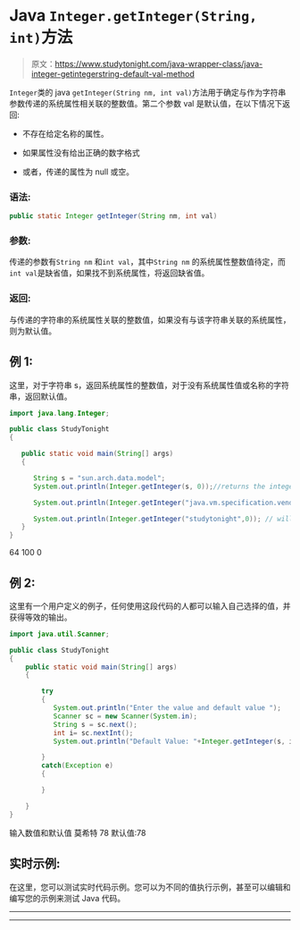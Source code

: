 # Java `Integer.getInteger(String, int)`方法

> 原文：<https://www.studytonight.com/java-wrapper-class/java-integer-getintegerstring-default-val-method>

`Integer`类的 java `getInteger(String nm, int val)`方法用于确定与作为字符串参数传递的系统属性相关联的整数值。第二个参数 val 是默认值，在以下情况下返回:

*   不存在给定名称的属性。

*   如果属性没有给出正确的数字格式

*   或者，传递的属性为 null 或空。

### 语法:

```java
public static Integer getInteger(String nm, int val)
```

### 参数:

传递的参数有`String nm` 和`int val`，其中`String nm` 的系统属性整数值待定，而`int val`是缺省值，如果找不到系统属性，将返回缺省值。

### 返回:

与传递的字符串的系统属性关联的整数值，如果没有与该字符串关联的系统属性，则为默认值。

## 例 1:

这里，对于字符串 s，返回系统属性的整数值，对于没有系统属性值或名称的字符串，返回默认值。

```java
import java.lang.Integer;

public class StudyTonight
{

   public static void main(String[] args)
   {

      String s = "sun.arch.data.model";
      System.out.println(Integer.getInteger(s, 0));//returns the integer value of the system property of string s

      System.out.println(Integer.getInteger("java.vm.specification.vendor", 100)); // will return the default value as string as there is no property of the given name

      System.out.println(Integer.getInteger("studytonight",0)); // will return the default value as string does not have a system property value
   }
} 
```

64
100
0

## 例 2:

这里有一个用户定义的例子，任何使用这段代码的人都可以输入自己选择的值，并获得等效的输出。

```java
import java.util.Scanner; 

public class StudyTonight
{  
    public static void main(String[] args) 
    {          

        try
        {
           System.out.println("Enter the value and default value ");                   
           Scanner sc = new Scanner(System.in);  
           String s = sc.next();
           int i= sc.nextInt();
           System.out.println("Default Value: "+Integer.getInteger(s, i)); //will returns the integer value of the system property 

        }
        catch(Exception e)
        {

        }

    }  
} 
```

输入数值和默认值
莫希特 78
默认值:78

## 实时示例:

在这里，您可以测试实时代码示例。您可以为不同的值执行示例，甚至可以编辑和编写您的示例来测试 Java 代码。

* * *

* * *
